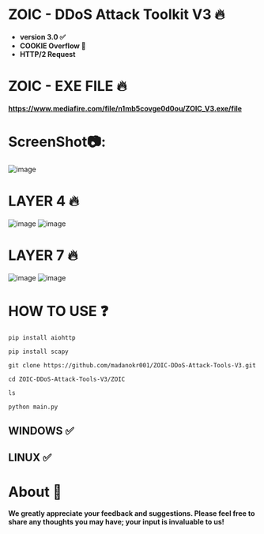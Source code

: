 # ZOIC - DDoS Attack Toolkit V3 🔥

- **version 3.0 ✅**
- **COOKIE Overflow 🍪**
- **HTTP/2 Request**

# ZOIC - EXE FILE 🔥
**https://www.mediafire.com/file/n1mb5covge0d0ou/ZOIC_V3.exe/file**
# ScreenShot📷:
![image](https://github.com/user-attachments/assets/05609227-a8a5-4819-95ac-e1ddf2908022)



# LAYER 4 🔥
![image](https://github.com/user-attachments/assets/fad076ab-8b70-458c-a51e-f9c1fd96fc29)
![image](https://github.com/user-attachments/assets/037d7b5b-8022-49db-8f25-c14d7e9391d0)






# LAYER 7 🔥
![image](https://github.com/user-attachments/assets/83e85d56-2437-4b4d-ae65-c1236f1767b2)
![image](https://github.com/user-attachments/assets/e07ccd23-69b8-47a6-a64c-f9c6e81cf577)




# HOW TO USE ❓
```
pip install aiohttp
```
```
pip install scapy
```
```
git clone https://github.com/madanokr001/ZOIC-DDoS-Attack-Tools-V3.git
```
```
cd ZOIC-DDoS-Attack-Tools-V3/ZOIC
```
```
ls
```
```
python main.py
```

## WINDOWS ✅
## LINUX ✅ 

# About 🤑
**We greatly appreciate your feedback and suggestions. Please feel free to share any thoughts you may have; your input is invaluable to us!**






